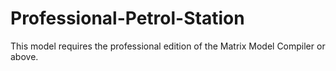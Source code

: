 # Professional-Petrol-Station
This model requires the professional edition of the Matrix Model Compiler or above.
